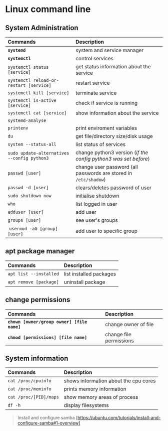 # Linux command line



## System Administration

| Commands                                    | Description
| :---                                        | :---
|**`systemd`**                                | system and service manager
|**`systemctl`**                              | control services
|`systemctl status [service]`                 | get status information about the service
|`systemctl reload-or-restart [service]`      | restart service
|`systemctl kill [service]`                   | terminate service
|`systemctl is-active [service]`              | check if service is running
| `systemctl cat [service]`                   | show information about the service
| `systemd-analyse`                           |
| `printenv`                                  | print enviroment variables
| `du`                                        | get file/directory size/disk usage
| `system --status-all`                       | list status of services
| `sudo update-alternatives --config python3` | change python3 version (*if the config python3 was set before*)
| `passwd [user]`                             | change user password (all passwords are stored in `/etc/shadow`)
| `passwd -d [user]`                          | clears/deletes password of user
| `sudo shutdown now`                         | initialise shutdown
| `who`                                       | list logged in user
| `adduser [user]`                            | add user
| `groups [user]`                             | see user's groups
| `usermod -aG [group] [user]`                | add user to specific group


## apt package manager

| Commands                                    | Description
| :---                                        | :---
| `apt list --installed`                      | list installed packages
| `apt remove [package]`                      | uninstall package

## change permissions

| Commands                                    | Description
| :---                                        | :---
| **`chown [owner/group owner] [file name]`** | change owner of file
| **`chmod [permissions] [file name]`**       | change file permissions


## System information

| Commands                                    | Description
| :---                                        | :---
| `cat /proc/cpuinfo`                         | shows information about the cpu cores
| `cat /proc/meminfo`                         | prints memory information
| `cat /proc/[PID]/maps`                      | show memory areas of process
| `df -h`                                     | display filesystems

> Install and configure samba [https://ubuntu.com/tutorials/install-and-configure-samba#1-overview]
